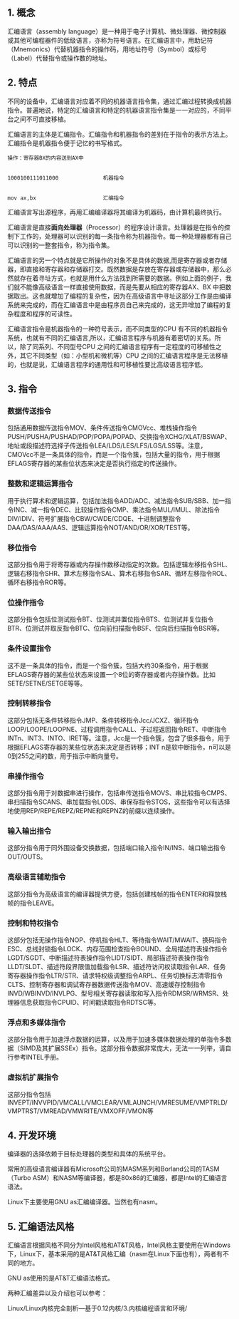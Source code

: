 ## 1. 概念

汇编语言（assembly language）是一种用于电子计算机、微处理器、微控制器或其他可编程器件的低级语言，亦称为符号语言。在汇编语言中，用助记符（Mnemonics）代替机器指令的操作码，用地址符号（Symbol）或标号（Label）代替指令或操作数的地址。

## 2. 特点

不同的设备中，汇编语言对应着不同的机器语言指令集，通过汇编过程转换成机器指令。普遍地说，特定的汇编语言和特定的机器语言指令集是一一对应的，不同平台之间不可直接移植。

汇编语言的主体是汇编指令。汇编指令和机器指令的差别在于指令的表示方法上。汇编指令是机器指令便于记忆的书写格式。

```
操作：寄存器BX的内容送到AX中
 
 
1000100111011000              机器指令
 
 
mov ax,bx                     汇编指令
```

汇编语言写出源程序，再用汇编编译器将其编译为机器码，由计算机最终执行。

汇编语言是直接**面向处理器**（Processor）的程序设计语言。处理器是在指令的控制下工作的，处理器可以识别的每一条指令称为机器指令。每一种处理器都有自己可以识别的一整套指令，称为指令集。

汇编语言的另一个特点就是它所操作的对象不是具体的数据,而是寄存器或者存储器，即直接和寄存器和存储器打交。既然数据是存放在寄存器或存储器中，那么必然就存在着寻址方式，也就是用什么方法找到所需要的数据。例如上面的例子，我们就不能像高级语言一样直接使用数据，而是先要从相应的寄存器AX、BX 中把数据取出。这也就增加了编程的复杂性，因为在高级语言中寻址这部分工作是由编译系统来完成的，而在汇编语言中是由程序员自己来完成的，这无异增加了编程的复杂程度和程序的可读性。

汇编语言指令是机器指令的一种符号表示，而不同类型的CPU 有不同的机器指令系统，也就有不同的汇编语言,所以，汇编语言程序与机器有着密切的关系。所以，除了同系列、不同型号CPU 之间的汇编语言程序有一定程度的可移植性之外，其它不同类型（如：小型机和微机等）CPU 之间的汇编语言程序是无法移植的，也就是说，汇编语言程序的通用性和可移植性要比高级语言程序低。

## 3. 指令

### 数据传送指令

包括通用数据传送指令MOV、条件传送指令CMOVcc、堆栈操作指令PUSH/PUSHA/PUSHAD/POP/POPA/POPAD、交换指令XCHG/XLAT/BSWAP、地址或段描述符选择子传送指令LEA/LDS/LES/LFS/LGS/LSS等。注意，CMOVcc不是一条具体的指令，而是一个指令簇，包括大量的指令，用于根据EFLAGS寄存器的某些位状态来决定是否执行指定的传送操作。

### 整数和逻辑运算指令

用于执行算术和逻辑运算，包括加法指令ADD/ADC、减法指令SUB/SBB、加一指令INC、减一指令DEC、比较操作指令CMP、乘法指令MUL/IMUL、除法指令DIV/IDIV、符号扩展指令CBW/CWDE/CDQE、十进制调整指令DAA/DAS/AAA/AAS、逻辑运算指令NOT/AND/OR/XOR/TEST等。

### 移位指令

这部分指令用于将寄存器或内存操作数移动指定的次数。包括逻辑左移指令SHL、逻辑右移指令SHR、算术左移指令SAL、算术右移指令SAR、循环左移指令ROL、循环右移指令ROR等。

### 位操作指令

这部分指令包括位测试指令BT、位测试并置位指令BTS、位测试并复位指令BTR、位测试并取反指令BTC、位向前扫描指令BSF、位向后扫描指令BSR等。

### 条件设置指令

这不是一条具体的指令，而是一个指令簇，包括大约30条指令，用于根据EFLAGS寄存器的某些位状态来设置一个8位的寄存器或者内存操作数。比如SETE/SETNE/SETGE等等。

### 控制转移指令

这部分包括无条件转移指令JMP、条件转移指令Jcc/JCXZ、循环指令LOOP/LOOPE/LOOPNE、过程调用指令CALL、子过程返回指令RET、中断指令INTn、INT3、INTO、IRET等。注意，Jcc是一个指令簇，包含了很多指令，用于根据EFLAGS寄存器的某些位状态来决定是否转移；INT n是软中断指令，n可以是0到255之间的数，用于指示中断向量号。

### 串操作指令

这部分指令用于对数据串进行操作，包括串传送指令MOVS、串比较指令CMPS、串扫描指令SCANS、串加载指令LODS、串保存指令STOS，这些指令可以有选择地使用REP/REPE/REPZ/REPNE和REPNZ的前缀以连续操作。

### 输入输出指令

这部分指令用于同外围设备交换数据，包括端口输入指令IN/INS、端口输出指令OUT/OUTS。

### 高级语言辅助指令

这部分指令为高级语言的编译器提供方便，包括创建栈帧的指令ENTER和释放栈帧的指令LEAVE。

### 控制和特权指令

这部分包括无操作指令NOP、停机指令HLT、等待指令WAIT/MWAIT、换码指令ESC、总线封锁指令LOCK、内存范围检查指令BOUND、全局描述符表操作指令LGDT/SGDT、中断描述符表操作指令LIDT/SIDT、局部描述符表操作指令LLDT/SLDT、描述符段界限值加载指令LSR、描述符访问权读取指令LAR、任务寄存器操作指令LTR/STR、请求特权级调整指令ARPL、任务切换标志清零指令CLTS、控制寄存器和调试寄存器数据传送指令MOV、高速缓存控制指令INVD/WBINVD/INVLPG、型号相关寄存器读取和写入指令RDMSR/WRMSR、处理器信息获取指令CPUID、时间戳读取指令RDTSC等。

### 浮点和多媒体指令

这部分指令用于加速浮点数据的运算，以及用于加速多媒体数据处理的单指令多数据（SIMD及其扩展SSEx）指令。这部分指令数据非常庞大，无法一一列举，请自行参考INTEL手册。

### 虚拟机扩展指令

这部分指令包括INVEPT/INVVPID/VMCALL/VMCLEAR/VMLAUNCH/VMRESUME/VMPTRLD/VMPTRST/VMREAD/VMWRITE/VMXOFF/VMON等

## 4. 开发环境

编译器的选择依赖于目标处理器的类型和具体的系统平台。

常用的高级语言编译器有Microsoft公司的MASM系列和Borland公司的TASM（Turbo ASM）和NASM等编译器，都是80x86的汇编器，都是Intel的汇编语言语法。

Linux下主要使用GNU as汇编编译器。当然也有nasm。

## 5. 汇编语法风格

汇编语言根据风格不同分为Intel风格和AT&T风格，Intel风格主要使用在Windows下，Linux下，基本采用的是AT&T风格汇编（nasm在Linux下面也有），两者有不同的地方。

GNU as使用的是AT&T汇编语法格式。

两种汇编差异以及介绍也可以参考：

Linux/Linux内核完全剖析—基于0.12内核/3.内核编程语言和环境/